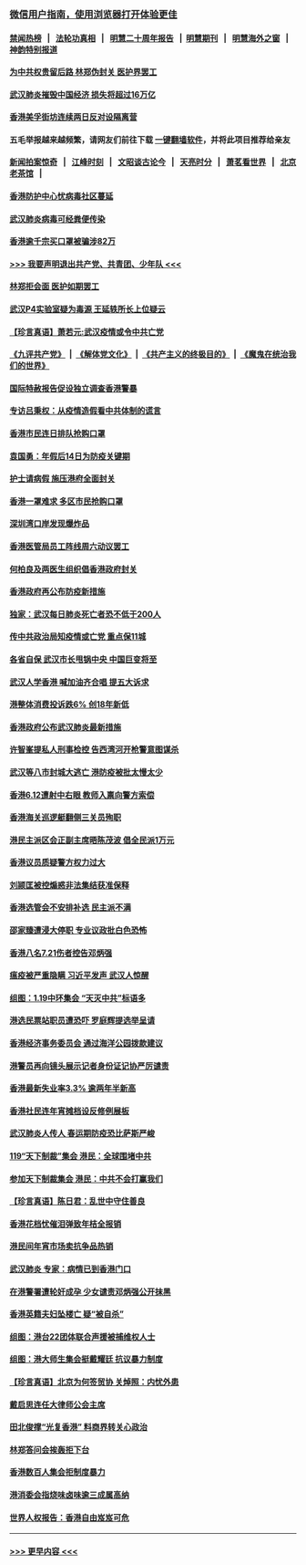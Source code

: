 ### [微信用户指南，使用浏览器打开体验更佳](https://github.com/gfw-breaker/banned-news1/blob/master/indexes/wechat-guide.md?t=0)
#### [禁闻热榜](热点新闻.md?t=0)  &nbsp;&nbsp;|&nbsp;&nbsp; [法轮功真相](https://github.com/gfw-breaker/truth/blob/master/README.md?t=0) &nbsp;&nbsp;|&nbsp;&nbsp; [明慧二十周年报告](https://github.com/gfw-breaker/mh-reports/blob/master/README.md?t=0) &nbsp;&nbsp;|&nbsp;&nbsp;[明慧期刊](https://github.com/gfw-breaker/mh-qikan) &nbsp;&nbsp;|&nbsp;&nbsp; [明慧海外之窗](https://github.com/gfw-breaker/mh-news/blob/master/README.md?t=0) &nbsp;&nbsp;|&nbsp;&nbsp; [神韵特别报道](https://github.com/gfw-breaker/mh-news/blob/master/shenyun.md?t=0)
#### [为中共权贵留后路 林郑伪封关 医护界罢工](../pages/nsc415/n11842359.md?t=02040711) 
#### [武汉肺炎摧毁中国经济 损失将超过16万亿](../pages/nsc415/n11839723.md?t=02040711) 
#### [香港美孚街坊连续两日反对设隔离营](../pages/nsc415/n11839962.md?t=02040711) 
#### 五毛举报越来越频繁，请网友们前往下载 [一键翻墙软件](https://github.com/gfw-breaker/ssr-accounts)，并将此项目推荐给亲友
#### [新闻拍案惊奇](https://github.com/gfw-breaker/banned-news1/blob/master/pages/link4.md) &nbsp;&nbsp;|&nbsp;&nbsp; [江峰时刻](https://github.com/gfw-breaker/banned-news1/blob/master/pages/link4.md) &nbsp;&nbsp;|&nbsp;&nbsp; [文昭谈古论今](https://github.com/gfw-breaker/banned-news1/blob/master/pages/link4.md) &nbsp;&nbsp;|&nbsp;&nbsp; [天亮时分](https://github.com/gfw-breaker/banned-news1/blob/master/pages/link4.md) &nbsp;&nbsp;|&nbsp;&nbsp; [萧茗看世界](https://github.com/gfw-breaker/banned-news1/blob/master/pages/link4.md) &nbsp;&nbsp;|&nbsp;&nbsp; [北京老茶馆](https://github.com/gfw-breaker/banned-news1/blob/master/pages/link4.md) &nbsp;&nbsp;|&nbsp;&nbsp; 
#### [香港防护中心忧病毒社区蔓延](../pages/nsc415/n11839933.md?t=02040711) 
#### [武汉肺炎病毒可经粪便传染](../pages/nsc415/n11839939.md?t=02040711) 
#### [香港逾千宗买口罩被骗涉82万](../pages/nsc415/n11839914.md?t=02040711) 
#### [>>> 我要声明退出共产党、共青团、少年队 <<<](https://github.com/begood0513/goodnews/blob/master/quit/letter.md) 
#### [林郑拒会面 医护如期罢工](../pages/nsc415/n11839892.md?t=02040711) 
#### [武汉P4实验室疑为毒源 王延轶所长上位疑云](../pages/nsc415/n11835543.md?t=02040711) 
#### [【珍言真语】萧若元:武汉疫情或令中共亡党](../pages/nsc415/n11829394.md?t=02040711) 
#### [《九评共产党》](https://github.com/begood0513/9ping.md/blob/master/README.md) &nbsp;|&nbsp; [《解体党文化》](../../../../jtdwh.md/blob/master/README.md)  &nbsp;|&nbsp; [《共产主义的终极目的》](../../../../gczydzjmd.md/blob/master/README.md) &nbsp;|&nbsp; [《魔鬼在统治我们的世界》](../../../../mgztzwmdsj.md/blob/master/README.md) 
#### [国际特赦报告促设独立调查香港警暴](../pages/nsc415/n11833845.md?t=02040711) 
#### [专访吕秉权：从疫情造假看中共体制的谎言](../pages/nsc415/n11833813.md?t=02040711) 
#### [香港市民连日排队抢购口罩](../pages/nsc415/n11833794.md?t=02040711) 
#### [袁国勇：年假后14日为防疫关键期](../pages/nsc415/n11831088.md?t=02040711) 
#### [护士请病假 施压港府全面封关](../pages/nsc415/n11831030.md?t=02040711) 
#### [香港一罩难求 多区市民抢购口罩](../pages/nsc415/n11831002.md?t=02040711) 
#### [深圳湾口岸发现爆炸品](../pages/nsc415/n11828802.md?t=02040711) 
#### [香港医管局员工阵线周六动议罢工](../pages/nsc415/n11828762.md?t=02040711) 
#### [何柏良及两医生组织倡香港政府封关](../pages/nsc415/n11828749.md?t=02040711) 
#### [香港政府再公布防疫新措施](../pages/nsc415/n11828716.md?t=02040711) 
#### [独家：武汉每日肺炎死亡者恐不低于200人](../pages/nsc415/n11828240.md?t=02040711) 
#### [传中共政治局知疫情或亡党 重点保11城](../pages/nsc415/n11828145.md?t=02040711) 
#### [各省自保 武汉市长甩锅中央 中国巨变将至](../pages/nsc415/n11828021.md?t=02040711) 
#### [武汉人学香港 喊加油齐合唱 提五大诉求](../pages/nsc415/n11827046.md?t=02040711) 
#### [港整体消费投诉跌6% 创18年新低](../pages/nsc415/n11817280.md?t=02040711) 
#### [香港政府公布武汉肺炎最新措施](../pages/nsc415/n11817152.md?t=02040711) 
#### [许智峯提私人刑事检控 告西湾河开枪警意图谋杀](../pages/nsc415/n11817132.md?t=02040711) 
#### [武汉等八市封城大逃亡 港防疫被批太慢太少](../pages/nsc415/n11817058.md?t=02040711) 
#### [香港6.12遭射中右眼 教师入禀向警方索偿](../pages/nsc415/n11814678.md?t=02040711) 
#### [香港海关巡逻艇翻侧三关员殉职](../pages/nsc415/n11814604.md?t=02040711) 
#### [港民主派区会正副主席晤陈茂波 倡全民派1万元](../pages/nsc415/n11814582.md?t=02040711) 
#### [香港议员质疑警方权力过大](../pages/nsc415/n11814560.md?t=02040711) 
#### [刘颕匡被控煽惑非法集结获准保释](../pages/nsc415/n11811727.md?t=02040711) 
#### [香港选管会不安排补选 民主派不满](../pages/nsc415/n11811691.md?t=02040711) 
#### [邵家臻遭浸大停职 专业议政批白色恐怖](../pages/nsc415/n11811670.md?t=02040711) 
#### [香港八名7.21伤者控告邓炳强](../pages/nsc415/n11811623.md?t=02040711) 
#### [瘟疫被严重隐瞒 习近平发声 武汉人惊醒](../pages/nsc415/n11811186.md?t=02040711) 
#### [组图：1.19中环集会 “天灭中共”标语多](../pages/nsc415/n11809514.md?t=02040711) 
#### [港选民票站职员遭恐吓 罗庭辉提选举呈请](../pages/nsc415/n11808914.md?t=02040711) 
#### [香港经济事务委员会 通过海洋公园拨款建议](../pages/nsc415/n11808906.md?t=02040711) 
#### [港警员再向镜头展示记者身份证记协严厉谴责](../pages/nsc415/n11808888.md?t=02040711) 
#### [香港最新失业率3.3% 逾两年半新高](../pages/nsc415/n11808887.md?t=02040711) 
#### [香港社民连年宵摊档设反修例展板](../pages/nsc415/n11808857.md?t=02040711) 
#### [武汉肺炎人传人 春运期防疫恐比萨斯严峻](../pages/nsc415/n11808739.md?t=02040711) 
#### [119“天下制裁”集会 港民：全球围堵中共](../pages/nsc415/n11806318.md?t=02040711) 
#### [参加天下制裁集会 港民：中共不会打赢我们](../pages/nsc415/n11806596.md?t=02040711) 
#### [【珍言真语】陈日君：乱世中守住善良](../pages/nsc415/n11806247.md?t=02040711) 
#### [香港花档忧催泪弹致年桔全报销](../pages/nsc415/n11806130.md?t=02040711) 
#### [港民间年宵市场卖抗争品热销](../pages/nsc415/n11806073.md?t=02040711) 
#### [武汉肺炎 专家：病情已到香港门口](../pages/nsc415/n11806020.md?t=02040711) 
#### [在港警署遭轮奸成孕 少女谴责邓炳强公开抹黑](../pages/nsc415/n11805981.md?t=02040711) 
#### [香港英籍夫妇坠楼亡 疑“被自杀”](../pages/nsc415/n11805937.md?t=02040711) 
#### [组图：港台22团体联合声援被捕维权人士](../pages/nsc415/n11801834.md?t=02040711) 
#### [组图：港大师生集会挺戴耀廷 抗议暴力制度](../pages/nsc415/n11799298.md?t=02040711) 
#### [【珍言真语】北京为何签贸协 关焯照：内忧外患](../pages/nsc415/n11799790.md?t=02040711) 
#### [戴启思连任大律师公会主席](../pages/nsc415/n11799306.md?t=02040711) 
#### [田北俊撑“光复香港” 料商界转关心政治](../pages/nsc415/n11799287.md?t=02040711) 
#### [林郑答问会挨轰拒下台](../pages/nsc415/n11799261.md?t=02040711) 
#### [香港数百人集会拒制度暴力](../pages/nsc415/n11796941.md?t=02040711) 
#### [港消委会指烧味卤味逾三成属高纳](../pages/nsc415/n11796815.md?t=02040711) 
#### [世界人权报告：香港自由岌岌可危](../pages/nsc415/n11796873.md?t=02040711) 

----
#### [ >>> 更早内容 <<< ](../indexes/nsc415-earlier.md)
